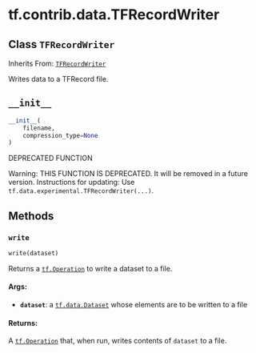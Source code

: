 <div itemscope itemtype="http://developers.google.com/ReferenceObject">
<meta itemprop="name" content="tf.contrib.data.TFRecordWriter" />
<meta itemprop="path" content="Stable" />
<meta itemprop="property" content="__init__"/>
<meta itemprop="property" content="write"/>
</div>

# tf.contrib.data.TFRecordWriter

## Class `TFRecordWriter`

Inherits From: [`TFRecordWriter`](../../../tf/data/experimental/TFRecordWriter.md)

Writes data to a TFRecord file.

<h2 id="__init__"><code>__init__</code></h2>

``` python
__init__(
    filename,
    compression_type=None
)
```

DEPRECATED FUNCTION

Warning: THIS FUNCTION IS DEPRECATED. It will be removed in a future version.
Instructions for updating:
Use `tf.data.experimental.TFRecordWriter(...)`.



## Methods

<h3 id="write"><code>write</code></h3>

``` python
write(dataset)
```

Returns a <a href="../../../tf/Operation.md"><code>tf.Operation</code></a> to write a dataset to a file.

#### Args:

* <b>`dataset`</b>: a <a href="../../../tf/data/Dataset.md"><code>tf.data.Dataset</code></a> whose elements are to be written to a file


#### Returns:

A <a href="../../../tf/Operation.md"><code>tf.Operation</code></a> that, when run, writes contents of `dataset` to a file.



